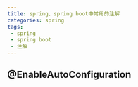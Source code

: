 ```yaml
---
title: spring、spring boot中常用的注解
categories: spring
tags: 
 - spring
 - spring boot
 - 注解
---
```


## @EnableAutoConfiguration

